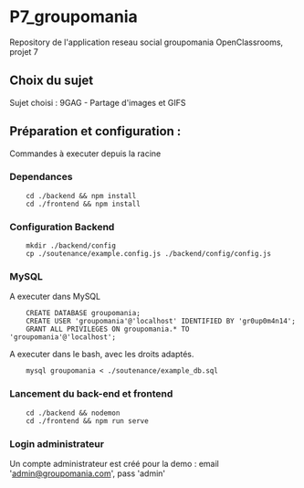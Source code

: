 # P7_groupomania

Repository de l'application reseau social groupomania
OpenClassrooms, projet 7

## Choix du sujet

Sujet choisi : 9GAG - Partage d'images et GIFS

## Préparation et configuration :
Commandes à executer depuis la racine

### Dependances

        cd ./backend && npm install
        cd ./frontend && npm install

### Configuration Backend

        mkdir ./backend/config
        cp ./soutenance/example.config.js ./backend/config/config.js

### MySQL

A executer dans MySQL

        CREATE DATABASE groupomania;
        CREATE USER 'groupomania'@'localhost' IDENTIFIED BY 'gr0up0m4n14';
        GRANT ALL PRIVILEGES ON groupomania.* TO 'groupomania'@'localhost';

A executer dans le bash, avec les droits adaptés.

        mysql groupomania < ./soutenance/example_db.sql

### Lancement du back-end et frontend

        cd ./backend && nodemon
        cd ./frontend && npm run serve

### Login administrateur

Un compte administrateur est créé pour la demo : email 'admin@groupomania.com', pass 'admin'